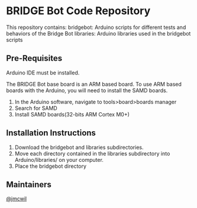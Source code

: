 # BRIDGE Bot Code Repository
This repository contains:
  bridgebot: Arduino scripts for different tests and behaviors of the Bridge Bot
  libraries: Arduino libraries used in the bridgebot scripts
  
## Pre-Requisites
Arduino IDE must be installed.

The BRIDGE Bot base board is an ARM based board. To use ARM based boards with the Arduino, you will need to install the SAMD boards.
1. In the Arduino software, navigate to tools>board>boards manager
2. Search for SAMD
3. Install SAMD boards(32-bits ARM Cortex M0+)

## Installation Instructions
1. Download the bridgebot and libraries subdirectories.
2. Move each directory contained in the libraries subdirectory into Arduino/libraries/ on your computer.
3. Place the bridgebot directory

## Maintainers
[@jmcwil](https://github.com/jmcwil)
